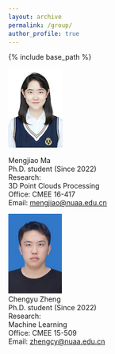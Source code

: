 ```yaml
---
layout: archive
permalink: /group/                  
author_profile: true
---
```


{% include base_path %}

![mengjiaoma](/images/mengjiaoma1.jpg)

Mengjiao Ma  
Ph.D. student (Since 2022)  
Research:  
3D Point Clouds Processing  
Office: CMEE 16-417  
Email: mengjiao@nuaa.edu.cn  


![chengyuzheng](/images/chengyuzheng.png)  
Chengyu Zheng  
Ph.D. student (Since 2022)  
Research:  
Machine Learning  
Office: CMEE 15-509  
Email: zhengcy@nuaa.edu.cn   
